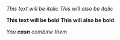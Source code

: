 *This text will be italic*
_This will also be italic_

**This text will be bold**
__This will also be bold__

_You **casn** combine them_
